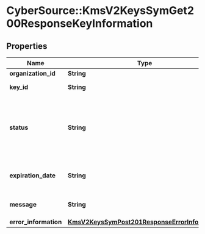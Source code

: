 # CyberSource::KmsV2KeysSymGet200ResponseKeyInformation

## Properties
Name | Type | Description | Notes
------------ | ------------- | ------------- | -------------
**organization_id** | **String** | Merchant Id  | [optional] 
**key_id** | **String** | Key serial number  | [optional] 
**status** | **String** | The status of the key.  Possible values:  - FAILED  - ACTIVE  - INACTIVE  - EXPIRED  | [optional] 
**expiration_date** | **String** | The expiration time in UTC.  | [optional] 
**message** | **String** | message in case of failed key  | [optional] 
**error_information** | [**KmsV2KeysSymPost201ResponseErrorInformation**](KmsV2KeysSymPost201ResponseErrorInformation.md) |  | [optional] 


